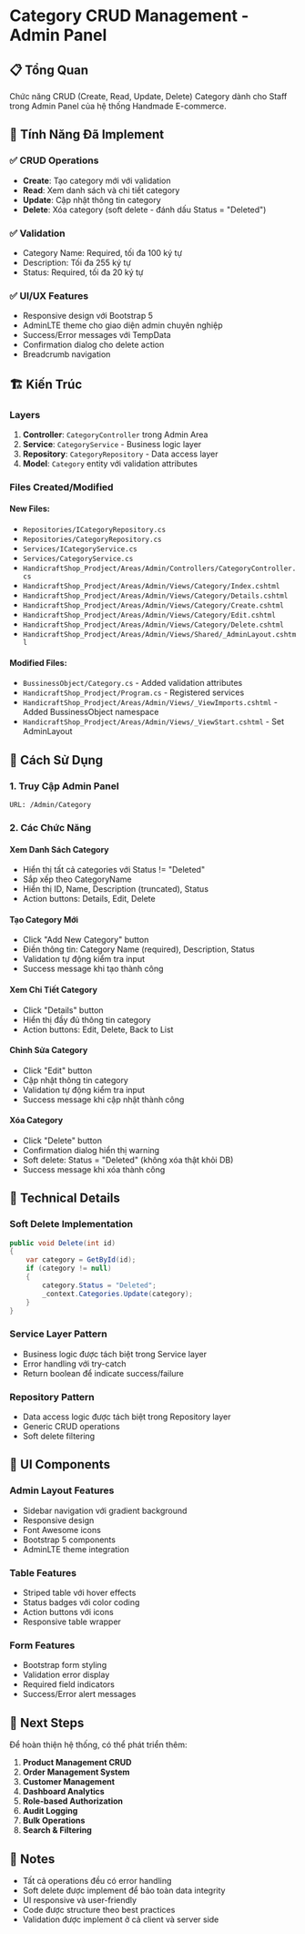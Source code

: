 # Category CRUD Management - Admin Panel

## 📋 Tổng Quan
Chức năng CRUD (Create, Read, Update, Delete) Category dành cho Staff trong Admin Panel của hệ thống Handmade E-commerce.

## 🚀 Tính Năng Đã Implement

### ✅ **CRUD Operations**
- **Create**: Tạo category mới với validation
- **Read**: Xem danh sách và chi tiết category
- **Update**: Cập nhật thông tin category
- **Delete**: Xóa category (soft delete - đánh dấu Status = "Deleted")

### ✅ **Validation**
- Category Name: Required, tối đa 100 ký tự
- Description: Tối đa 255 ký tự
- Status: Required, tối đa 20 ký tự

### ✅ **UI/UX Features**
- Responsive design với Bootstrap 5
- AdminLTE theme cho giao diện admin chuyên nghiệp
- Success/Error messages với TempData
- Confirmation dialog cho delete action
- Breadcrumb navigation

## 🏗️ **Kiến Trúc**

### **Layers**
1. **Controller**: `CategoryController` trong Admin Area
2. **Service**: `CategoryService` - Business logic layer
3. **Repository**: `CategoryRepository` - Data access layer
4. **Model**: `Category` entity với validation attributes

### **Files Created/Modified**

#### **New Files:**
- `Repositories/ICategoryRepository.cs`
- `Repositories/CategoryRepository.cs`
- `Services/ICategoryService.cs`
- `Services/CategoryService.cs`
- `HandicraftShop_Prodject/Areas/Admin/Controllers/CategoryController.cs`
- `HandicraftShop_Prodject/Areas/Admin/Views/Category/Index.cshtml`
- `HandicraftShop_Prodject/Areas/Admin/Views/Category/Details.cshtml`
- `HandicraftShop_Prodject/Areas/Admin/Views/Category/Create.cshtml`
- `HandicraftShop_Prodject/Areas/Admin/Views/Category/Edit.cshtml`
- `HandicraftShop_Prodject/Areas/Admin/Views/Category/Delete.cshtml`
- `HandicraftShop_Prodject/Areas/Admin/Views/Shared/_AdminLayout.cshtml`

#### **Modified Files:**
- `BussinessObject/Category.cs` - Added validation attributes
- `HandicraftShop_Prodject/Program.cs` - Registered services
- `HandicraftShop_Prodject/Areas/Admin/Views/_ViewImports.cshtml` - Added BussinessObject namespace
- `HandicraftShop_Prodject/Areas/Admin/Views/_ViewStart.cshtml` - Set AdminLayout

## 🎯 **Cách Sử Dụng**

### **1. Truy Cập Admin Panel**
```
URL: /Admin/Category
```

### **2. Các Chức Năng**

#### **Xem Danh Sách Category**
- Hiển thị tất cả categories với Status != "Deleted"
- Sắp xếp theo CategoryName
- Hiển thị ID, Name, Description (truncated), Status
- Action buttons: Details, Edit, Delete

#### **Tạo Category Mới**
- Click "Add New Category" button
- Điền thông tin: Category Name (required), Description, Status
- Validation tự động kiểm tra input
- Success message khi tạo thành công

#### **Xem Chi Tiết Category**
- Click "Details" button
- Hiển thị đầy đủ thông tin category
- Action buttons: Edit, Delete, Back to List

#### **Chỉnh Sửa Category**
- Click "Edit" button
- Cập nhật thông tin category
- Validation tự động kiểm tra input
- Success message khi cập nhật thành công

#### **Xóa Category**
- Click "Delete" button
- Confirmation dialog hiển thị warning
- Soft delete: Status = "Deleted" (không xóa thật khỏi DB)
- Success message khi xóa thành công

## 🔧 **Technical Details**

### **Soft Delete Implementation**
```csharp
public void Delete(int id)
{
    var category = GetById(id);
    if (category != null)
    {
        category.Status = "Deleted";
        _context.Categories.Update(category);
    }
}
```

### **Service Layer Pattern**
- Business logic được tách biệt trong Service layer
- Error handling với try-catch
- Return boolean để indicate success/failure

### **Repository Pattern**
- Data access logic được tách biệt trong Repository layer
- Generic CRUD operations
- Soft delete filtering

## 🎨 **UI Components**

### **Admin Layout Features**
- Sidebar navigation với gradient background
- Responsive design
- Font Awesome icons
- Bootstrap 5 components
- AdminLTE theme integration

### **Table Features**
- Striped table với hover effects
- Status badges với color coding
- Action buttons với icons
- Responsive table wrapper

### **Form Features**
- Bootstrap form styling
- Validation error display
- Required field indicators
- Success/Error alert messages

## 🚦 **Next Steps**

Để hoàn thiện hệ thống, có thể phát triển thêm:

1. **Product Management CRUD**
2. **Order Management System**
3. **Customer Management**
4. **Dashboard Analytics**
5. **Role-based Authorization**
6. **Audit Logging**
7. **Bulk Operations**
8. **Search & Filtering**

## 📝 **Notes**

- Tất cả operations đều có error handling
- Soft delete được implement để bảo toàn data integrity
- UI responsive và user-friendly
- Code được structure theo best practices
- Validation được implement ở cả client và server side
